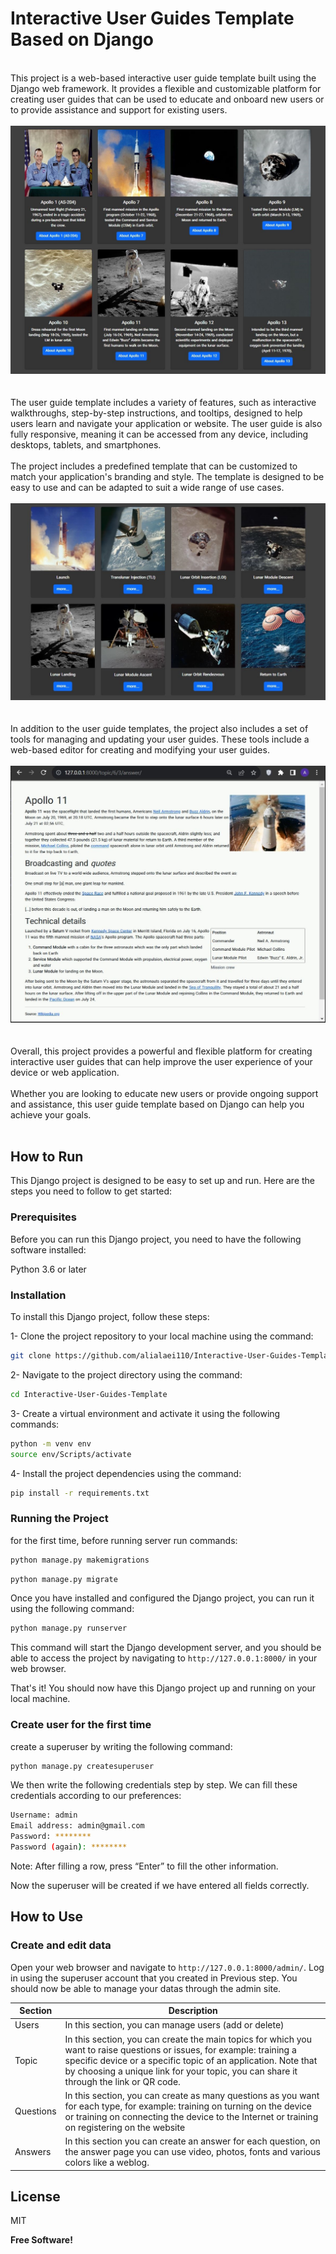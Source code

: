 # Interactive User Guides Template Based on Django

</br>
This project is a web-based interactive user guide template built using the Django web framework. It provides a flexible and customizable platform for creating user guides that can be used to educate and onboard new users or to provide assistance and support for existing users.
</br>
</br>
<div align="center">
<img src="Document/Image/demo4.JPG" target="_blank" /></div>
</br>
</br>
The user guide template includes a variety of features, such as interactive walkthroughs, step-by-step instructions, and tooltips, designed to help users learn and navigate your application or website. The user guide is also fully responsive, meaning it can be accessed from any device, including desktops, tablets, and smartphones.
</br>
</br>
The project includes a predefined template that can be customized to match your application's branding and style. The template is designed to be easy to use and can be adapted to suit a wide range of use cases.
</br>
</br>
<div align="center">
<img src="Document/Image/demo3.JPG" target="_blank" /></div>
</br>
</br>
In addition to the user guide templates, the project also includes a set of tools for managing and updating your user guides. These tools include a web-based editor for creating and modifying your user guides.
</br>
</br>
<div align="center">
<img src="Document/Image/demo5.JPG" target="_blank" /></div>
</br>
</br>
Overall, this project provides a powerful and flexible platform for creating interactive user guides that can help improve the user experience of your device or web application.
</br>
</br>
Whether you are looking to educate new users or provide ongoing support and assistance, this user guide template based on Django can help you achieve your goals.
</br>
</br>

## How to Run

This Django project is designed to be easy to set up and run. Here are the steps you need to follow to get started:

### Prerequisites
Before you can run this Django project, you need to have the following software installed:

Python 3.6 or later

### Installation

To install this Django project, follow these steps:

1- Clone the project repository to your local machine using the command:
```sh
git clone https://github.com/alialaei110/Interactive-User-Guides-Template.git
```
2- Navigate to the project directory using the command:
```sh
cd Interactive-User-Guides-Template
```
3- Create a virtual environment and activate it using the following commands:
```sh
python -m venv env
source env/Scripts/activate
```
4- Install the project dependencies using the command:
```sh
pip install -r requirements.txt
```



### Running the Project

for the first time, before running server run commands:

```sh
python manage.py makemigrations
```
```sh
python manage.py migrate
```

Once you have installed and configured the Django project, you can run it using the following command:

```sh
python manage.py runserver
```

This command will start the Django development server, and you should be able to access the project by navigating to ```http://127.0.0.1:8000/``` in your web browser.

That's it! You should now have this Django project up and running on your local machine.


### Create user for the first time

create a superuser by writing the following command:
```sh
python manage.py createsuperuser
```
We then write the following credentials step by step. We can fill these credentials according to our preferences:

```sh
Username: admin
Email address: admin@gmail.com
Password: ********
Password (again): ********
```
Note: After filling a row, press “Enter” to fill the other information.

Now the superuser will be created if we have entered all fields correctly.

## How to Use

### Create and edit data
Open your web browser and navigate to ```http://127.0.0.1:8000/admin/```. Log in using the superuser account that you created in Previous step. You should now be able to manage your datas through the admin site.


| Section       | Description |
| ----------- | ----------- |
| Users      | In this section, you can manage users (add or delete)       |
| Topic   | In this section, you can create the main topics for which you want to raise questions or issues, for example: training a specific device or a specific topic of an application. Note that by choosing a unique link for your topic, you can share it through the link or QR code.        |
| Questions   | In this section, you can create as many questions as you want for each type, for example: training on turning on the device or training on connecting the device to the Internet or training on registering on the website        |
| Answers   | In this section you can create an answer for each question, on the answer page you can use video, photos, fonts and various colors like a weblog.        |

## License
MIT

**Free Software!**


